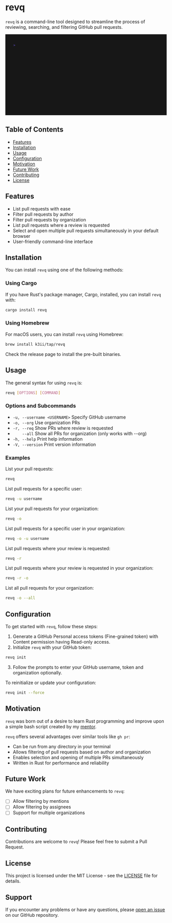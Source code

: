 # revq

`revq` is a command-line tool designed to streamline the process of reviewing, searching, and filtering GitHub pull requests.

![demo](./assets/demo.gif)

## Table of Contents

- [Features](#features)
- [Installation](#installation)
- [Usage](#usage)
- [Configuration](#configuration)
- [Motivation](#motivation)
- [Future Work](#future-work)
- [Contributing](#contributing)
- [License](#license)

## Features

- List pull requests with ease
- Filter pull requests by author
- Filter pull requests by organization
- List pull requests where a review is requested
- Select and open multiple pull requests simultaneously in your default browser
- User-friendly command-line interface

## Installation

You can install `revq` using one of the following methods:

### Using Cargo

If you have Rust's package manager, Cargo, installed, you can install `revq` with:

```bash
cargo install revq
```

### Using Homebrew

For macOS users, you can install `revq` using Homebrew:

```bash
brew install k3ii/tap/revq
```
Check the release page to install the pre-built binaries.

## Usage

The general syntax for using `revq` is:

```bash
revq [OPTIONS] [COMMAND]
```

### Options and Subcommands

- `-u, --username <USERNAME>`  Specify GitHub username
- `-o, --org`                  Use organization PRs
- `-r, --req`                  Show PRs where review is requested
- `    --all`                  Show all PRs for organization (only works with --org)
- `-h, --help`                 Print help information
- `-V, --version`              Print version information

### Examples

List your pull requests:
```bash
revq
```

List pull requests for a specific user:
```bash
revq -u username
```

List your pull requests for your organization:
```bash
revq -o
```

List pull requests for a specific user in your organization:
```bash
revq -o -u username
```

List pull requests where your review is requested:
```bash
revq -r
```

List pull requests where your review is requested in your organization:
```bash
revq -r -o
```

List all pull requests for your organization:
```bash
revq -o --all
```

## Configuration

To get started with `revq`, follow these steps:

1. Generate a GitHub Personal access tokens (Fine-grained token) with Content permission having Read-only access.
2. Initialize `revq` with your GitHub token:

```bash
revq init
```

3. Follow the prompts to enter your GitHub username, token and organization optionally.

To reinitialize or update your configuration:

```bash
revq init --force
```

## Motivation

`revq` was born out of a desire to learn Rust programming and improve upon a simple bash script created by my [mentor](https://github.com/puzzledvacuum).

`revq` offers several advantages over similar tools like `gh pr`:
- Can be run from any directory in your terminal
- Allows filtering of pull requests based on author and organization
- Enables selection and opening of multiple PRs simultaneously
- Written in Rust for performance and reliability

## Future Work

We have exciting plans for future enhancements to `revq`:

- [ ] Allow filtering by mentions
- [ ] Allow filtering by assignees
- [ ] Support for multiple organizations

## Contributing

Contributions are welcome to `revq`! Please feel free to submit a Pull Request.

## License

This project is licensed under the MIT License - see the [LICENSE](LICENSE) file for details.

## Support

If you encounter any problems or have any questions, please [open an issue](https://github.com/k3ii/revq/issues) on our GitHub repository.
